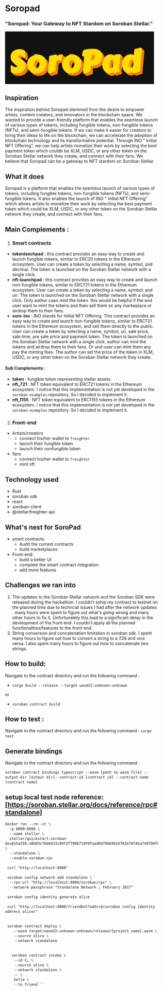 # Soropad 
### **"Soropad: Your Gateway to NFT Stardom on Soroban Stellar."**

![Alt text](image.png)
## Inspiration
The inspiration behind Soropad stemmed from the desire to empower artists, content creators, and innovators in the blockchain space. We wanted to provide a user-friendly platform that enables the seamless launch of various types of tokens, including fungible tokens, non-fungible tokens (NFTs), and semi-fungible tokens. If we can make it easier for creators to bring their ideas to life on the blockchain, we can accelerate the adoption of blockchain technology and its transformative potential. Through INO " Initial NFT Offering", we can help artists monetize their work by selecting the best payment token which couldb be XLM, USDC, or any other token on the Soroban Stellar network they create,  and connect with their fans. We believe that Soropad can be a gateway to NFT stardom on Soroban Stellar.
## What it does
Soropad is a platform that enables the seamless launch of various types of tokens, including fungible tokens, non-fungible tokens (NFTs), and semi-fungible tokens. It also enables the launch of INO " Initial NFT Offering" which allows artists to monetize their work by selecting the best payment token which could be XLM, USDC, or any other token on the Soroban Stellar network they create, and connect with their fans.
## Main Complements :
1. ### **Smart contracts**
- **tokenlanchpad** : this contract provides an easy way to create and launch fungible tokens, similar to ERC20 tokens in the Ethereum ecosystem. User can create a token by selecting a name, symbol, and decimal. The token is launched on the Soroban Stellar network with a single click. 
- **nft-launchpad** : this contract provides an easy way to create and launch non-fungible tokens, similar to ERC721 tokens in the Ethereum ecosystem. User can create a token by selecting a name, symbol, and uri. The token is launched on the Soroban Stellar network with a single click. Only author caan mint the token. this would be helpful if the end user want to mint the tokens and then sell them on any markeplace or airdrop them to their fans.
- **soro-ino** : INO stands for Initial NFT Offering. This contract provides an easy way to create and launch non-fungible tokens, similar to ERC721 tokens in the Ethereum ecosystem, and sell them directly to the public. User can create a token by selecting a name, symbol, uri, sale price, sale time, pre sale price and payment token. The token is launched on the Soroban Stellar network with a single click.  author can mint the tokens and airdrop them to their fans. Or und-user can mint them any pay the minting fees. The author can set the price of the token in XLM, USDC, or any other token on the Soroban Stellar network they create. 
#### Sub Complements :
- **token** : fungible token representing stellar assets. 
- **nft_721** : NFT token equivalent to ERC721 tokens in the Ethereum ecosystem. I notice that this implementation is not yet developed in the `soroban-examples` repository. So I decided to implement it.
- **nft_1155** : NFT token equivalent to ERC1155 tokens in the Ethereum ecosystem. I notice that this implementation is not yet developed in the `soroban-examples` repository. So I decided to implement it.

2. ### **Front-end**
  - Artists/creators 
    -  connect his/her wallet to `freighter`
    -  launch their fungible token
    -  launch their nonfungible token
  -  fans
     -  connect his/her wallet to `freighter`
     -  mint nft

## Technology used
- Rust
- soroban sdk
- react 
- soroban-client
- @stellar/freighter-api

## What's next for SoroPad
- smart contracts:
  - Audit the current contracts
  - build marketplaces
- Front-end:
  - build a better UI
  - complete the smart contract integration
  - add more features
## Challenges we ran into
1. The updates to the Soroban Stellar network and the Soroban SDK were released during the hackathon. I couldn't sship my contract to testnet on the planned time due to techncial issues I had after the network updates . many hours were spent to figure out what's going wrong and many other hours to fix it. 
Unfortunately this lead to a significant delay in the development of the front-end. I couldn't apply all the planned functionalities/features to the front-end.
2. String conversion and concatenation limitation in soroban sdk. I spent many hours to figure out how to convert a string to a i128 and vice versa. I also spent many hours to figure out how to concatenate two strings.

## How to build:
Navigate to the contract directory and run the following command :
- ```cargo build --release --target wasm32-unknown-unknown``` 

or

- ```soroban contract build```


## How to test :
Navigate to the contract directory and run the following command :
```cargo test ```


## Generate bindings
Navigate to the contract directory and run the following command :
```
soroban contract bindings typescript --wasm [path to wasm file] --output-dir [output dir]--contract-id [contract id] --contract-name [contract name]

```

## setup local test node  reference: [https://soroban.stellar.org/docs/reference/rpc#standalone]

``` 
docker run --rm -it \
  -p 8000:8000 \
  --name stellar \
  stellar/quickstart:soroban-dev@sha256:a6b03cf6b0433c99f2f799b719f0faadbb79684b1b763e7674ba749fb0f648ee \
  --standalone \
  --enable-soroban-rpc

 curl "http://localhost:8000"

 soroban config network add standalone \
  --rpc-url "http://localhost:8000/soroban/rpc" \
  --network-passphrase "Standalone Network ; February 2017"

 soroban config identity generate alice

 curl "http://localhost:8000/friendbot?addr=$(soroban config identity address alice)"


 soroban contract deploy \
    --wasm target/wasm32-unknown-unknown/release/[project_name].wasm \
    --source alice \
    --network standalone


   soroban contract invoke \
    --id C… \
    --source alice \
    --network standalone \
    -- \
    hello \
    --to friend```